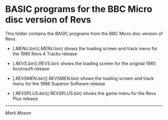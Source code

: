 # BASIC programs for the BBC Micro disc version of Revs

This folder contains the BASIC programs from the BBC Micro disc version of Revs.

* [$.MENU.bin]($.MENU.bin) shows the loading screen and track menu for the 1985 Revs 4 Tracks release

* [$.REVS.bin]($.REVS.bin) shows the loading screen for the original 1985 Acornsoft release

* [$.REVSMEN.bin]($.REVSMEN.bin) shows the loading screen and track menu for the 1986 Superior Software release

* [$.REVSPLUS.bin]($.REVSPLUS.bin) shows the game menu for the Revs Plus release

---

_Mark Moxon_